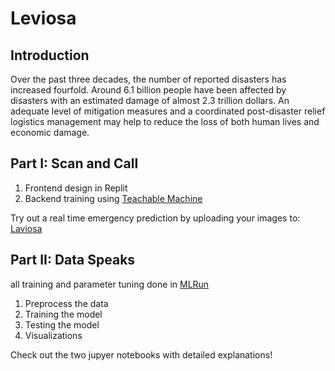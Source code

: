 # Leviosa

## Introduction
Over   the   past   three   decades,   the   number   of   reported   disasters  has  increased  fourfold.  Around  6.1  billion  people  have  been  affected  by  disasters  with  an  estimated  damage  of  almost 2.3 trillion dollars. An adequate level of mitigation measures   and   a   coordinated   post-disaster   relief   logistics   management  may  help  to  reduce  the  loss  of  both  human  lives  and economic damage.  

## Part I: Scan and Call
1. Frontend design in Replit
2. Backend training using [Teachable Machine](https://teachablemachine.withgoogle.com)

Try out a real time emergency prediction by uploading your images to: [Laviosa](frontend-leviosa.apricotthunder.repl.co)

## Part II: Data Speaks
all training and parameter tuning done in [MLRun](https://docs.mlrun.org/en/latest/index.html)
 1.  Preprocess the data
 2.  Training the model
 3.  Testing the model
 4.  Visualizations

Check out the two jupyer notebooks with detailed explanations! 
